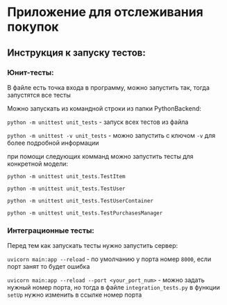 # Приложение для отслеживания покупок

## Инструкция к запуску тестов:
### Юнит-тесты:

В файле есть точка входа в программу, можно запустить так, тогда запустятся все тесты

Можно запускать из командной строки  из папки PythonBackend:

 `python -m unittest unit_tests` - запуск всех тестов из файла
 
 `python -m unittest -v unit_tests` - можно запустить с ключом `-v` для более подробной информации
 
 при помощи следующих комманд можно запустить тесты для конкретной модели:
 
 `python -m unittest unit_tests.TestItem`
 
 `python -m unittest unit_tests.TestUser`
 
 `python -m unittest unit_tests.TestUserContainer`
 
 `python -m unittest unit_tests.TestPurchasesManager`

### Интеграционные тесты:

Перед тем как запускать тесты нужно запустить сервер:

`uvicorn main:app --reload` - по умолчанию у порта номер `8000`, если порт занят то будет ошибка

 `uvicorn main:app --reload --port <your_port_num>` - можно задать нужный номер порта, но тогда в файле `integration_tests.py` в функции `setUp` нужно изменить в ссылке номер порта
 
 Далее запустить тесты можно из файла `integration_tests.py`
 
 
